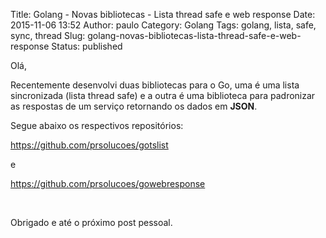 Title: Golang - Novas bibliotecas - Lista thread safe e web response
Date: 2015-11-06 13:52
Author: paulo
Category: Golang
Tags: golang, lista, safe, sync, thread
Slug: golang-novas-bibliotecas-lista-thread-safe-e-web-response
Status: published

Olá,

Recentemente desenvolvi duas bibliotecas para o Go, uma é uma lista sincronizada (lista thread safe) e a outra é uma biblioteca para padronizar as respostas de um serviço retornando os dados em **JSON**.

Segue abaixo os respectivos repositórios:

<https://github.com/prsolucoes/gotslist>

e

<https://github.com/prsolucoes/gowebresponse>

 

Obrigado e até o próximo post pessoal.

 
